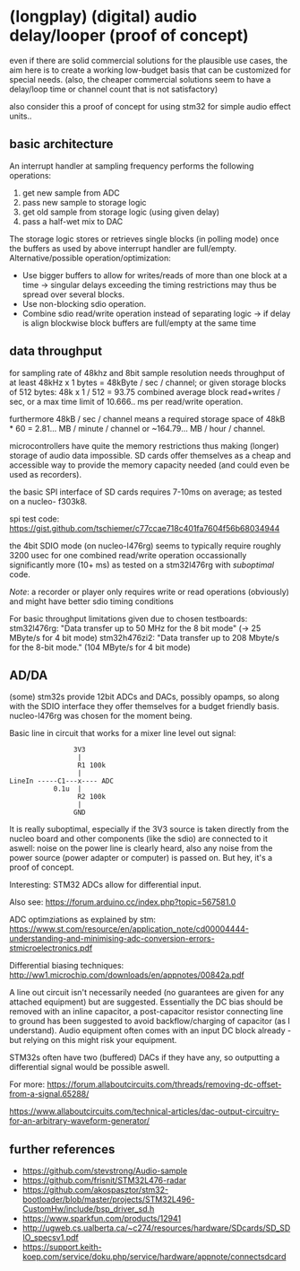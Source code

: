 (longplay) (digital) audio delay/looper (proof of concept)
=============================================

even if there are solid commercial solutions for the
plausible use cases, the aim here is to create a
working low-budget basis that can be customized for
special needs. (also, the cheaper commercial solutions
seem to have a delay/loop time or channel count that is
not satisfactory)

also consider this a proof of concept for using stm32
for simple audio effect units..

basic architecture
-----------------------------

An interrupt handler at sampling frequency performs the following operations:

1. get new sample from ADC
2. pass new sample to storage logic
3. get old sample from storage logic (using given delay)
4. pass a half-wet mix to DAC

The storage logic stores or retrieves single blocks (in polling mode) once the
buffers as used by above interrupt handler are full/empty.
Alternative/possible operation/optimization:
- Use bigger buffers to allow for writes/reads of more than one block at a time -> singular delays exceeding the timing restrictions may thus be spread over several blocks.
- Use non-blocking sdio operation.
- Combine sdio read/write operation instead of separating logic -> if delay is align blockwise block buffers are full/empty at the same time

data throughput
-----------------------------

for sampling rate of 48khz and 8bit sample resolution
needs throughput of at least 48kHz x 1 bytes = 48kByte / sec
/ channel; or given storage blocks of 512 bytes: 48k x
1 / 512 = 93.75 combined average block read+writes / sec, or a
max time limit of 10.666.. ms per read/write operation.

furthermore 48kB / sec / channel means a required
storage space of 48kB * 60 = 2.81... MB / minute /
channel or ~164.79... MB / hour / channel.

microcontrollers have quite the memory restrictions thus making (longer)
storage of audio data impossible. SD cards offer themselves as
a cheap and accessible way to provide the memory capacity needed
(and could even be used as recorders).

the basic SPI interface of SD cards requires 7-10ms on
average; as tested on a nucleo-
f303k8.

spi test code: https://gist.github.com/tschiemer/c77ccae718c401fa7604f56b68034944

the 4bit SDIO mode (on nucleo-l476rg) seems to typically
require roughly 3200 usec for one combined read/write operation
occassionally significantly more (10+ ms) as tested on a stm32l476rg
with *suboptimal* code.

*Note*: a recorder or player only requires write or read operations (obviously) and
might have better sdio timing conditions

For basic throughput limitations given due to chosen testboards:
stm32l476rg:
"Data transfer up to 50 MHz for the 8 bit mode" (-> 25 MByte/s for 4 bit mode)
stm32h476zi2: "Data transfer up to 208 Mbyte/s for the 8-bit mode." (104 MByte/s for 4 bit mode)


AD/DA
--------------------------------------
(some) stm32s provide 12bit ADCs and DACs, possibly
opamps, so along with the SDIO interface they offer
themselves for a budget friendly basis.
nucleo-l476rg was chosen for the moment being.

Basic line in circuit that works for a mixer line level out signal:
```
                3V3
                 |
                 R1 100k
                 |
LineIn -----C1---x---- ADC
           0.1u  |
                 R2 100k
                 |
                GND
```
It is really suboptimal, especially if the 3V3 source is taken directly from the
nucleo board and other components (like the sdio) are connected to it aswell: noise
on the power line is clearly heard, also any noise from the power source (power adapter
or computer) is passed on.
But hey, it's a proof of concept.

Interesting: STM32 ADCs allow for differential input.

Also see: https://forum.arduino.cc/index.php?topic=567581.0

ADC optimziations as explained by stm:
https://www.st.com/resource/en/application_note/cd00004444-understanding-and-minimising-adc-conversion-errors-stmicroelectronics.pdf

Differential biasing techniques: http://ww1.microchip.com/downloads/en/appnotes/00842a.pdf

A line out circuit isn't necessarily needed (no guarantees are given for any attached equipment) but are suggested. Essentially the DC bias should be removed with an inline capacitor, a post-capacitor resistor connecting line to ground has been suggested to avoid backflow/charging of capacitor (as I understand). Audio equipment often comes with an input DC block already - but relying on this might risk your equipment.

STM32s often have two (buffered) DACs if they have any, so outputting a differential signal would be possible aswell.

For more: https://forum.allaboutcircuits.com/threads/removing-dc-offset-from-a-signal.65288/

https://www.allaboutcircuits.com/technical-articles/dac-output-circuitry-for-an-arbitrary-waveform-generator/


further references
----------------

- https://github.com/stevstrong/Audio-sample
- https://github.com/frisnit/STM32L476-radar
- https://github.com/akospasztor/stm32-bootloader/blob/master/projects/STM32L496-CustomHw/include/bsp_driver_sd.h
- https://www.sparkfun.com/products/12941
- http://ugweb.cs.ualberta.ca/~c274/resources/hardware/SDcards/SD_SDIO_specsv1.pdf
- https://support.keith-koep.com/service/doku.php/service/hardware/appnote/connectsdcard
